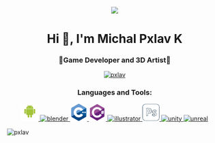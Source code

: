 <p align = "center"><img src = "[https://media3.giphy.com/media/kSlj8H6LbhuWQ/giphy.gif?cid=ecf05e47fxs4qk3wfqrokp7qorv4beog08sthrecwk1fxp12&ep=v1_gifs_related&rid=giphy.gif&ct=g](https://media3.giphy.com/media/v1.Y2lkPTc5MGI3NjExb2piN2w2bWwzcWc1OWdud2VlbGxkbWV1ZzFlMXhmZDZ2a3dqYzV6YyZlcD12MV9pbnRlcm5hbF9naWZfYnlfaWQmY3Q9Zw/ytJuY1j89ld2CMRFuY/giphy.gif)"></p>

<h1 align="center">Hi 👋, I'm Michal Pxlav K</h1>
<h3 align="center">🤖Game Developer and 3D Artist🤖</h3>

<p align="center"> <a href="https://github.com/ryo-ma/github-profile-trophy"><img src="https://github-profile-trophy.vercel.app/?username=pxlav" alt="pxlav" /></a> </p>

<p align="left">
</p>

<h3 align="center">Languages and Tools:</h3>
<p align="center"> <a href="https://developer.android.com" target="_blank" rel="noreferrer"> <img src="https://raw.githubusercontent.com/devicons/devicon/master/icons/android/android-original-wordmark.svg" alt="android" width="40" height="40"/> </a> <a href="https://www.blender.org/" target="_blank" rel="noreferrer"> <img src="https://download.blender.org/branding/community/blender_community_badge_white.svg" alt="blender" width="40" height="40"/> </a> <a href="https://www.w3schools.com/cpp/" target="_blank" rel="noreferrer"> <img src="https://raw.githubusercontent.com/devicons/devicon/master/icons/cplusplus/cplusplus-original.svg" alt="cplusplus" width="40" height="40"/> </a> <a href="https://www.w3schools.com/cs/" target="_blank" rel="noreferrer"> <img src="https://raw.githubusercontent.com/devicons/devicon/master/icons/csharp/csharp-original.svg" alt="csharp" width="40" height="40"/> </a> <a href="https://www.adobe.com/in/products/illustrator.html" target="_blank" rel="noreferrer"> <img src="https://www.vectorlogo.zone/logos/adobe_illustrator/adobe_illustrator-icon.svg" alt="illustrator" width="40" height="40"/> </a> <a href="https://www.photoshop.com/en" target="_blank" rel="noreferrer"> <img src="https://raw.githubusercontent.com/devicons/devicon/master/icons/photoshop/photoshop-line.svg" alt="photoshop" width="40" height="40"/> </a> <a href="https://unity.com/" target="_blank" rel="noreferrer"> <img src="https://www.vectorlogo.zone/logos/unity3d/unity3d-icon.svg" alt="unity" width="40" height="40"/> </a> <a href="https://unrealengine.com/" target="_blank" rel="noreferrer"> <img src="https://raw.githubusercontent.com/kenangundogan/fontisto/036b7eca71aab1bef8e6a0518f7329f13ed62f6b/icons/svg/brand/unreal-engine.svg" alt="unreal" width="40" height="40"/> </a> </p>

<p><img align="center" src="https://github-readme-stats.vercel.app/api/top-langs?username=pxlav&show_icons=true&locale=en&layout=compact" alt="pxlav" /></p>

